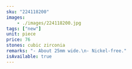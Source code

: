 ```yaml
---
sku: "224118200"
images:
    - ./images/224118200.jpg
tags: ["new"]
unit: piece
price: 76
stones: cubic zirconia
remarks: "- About 25mm wide.\n- Nickel-free."
isAvailable: true
---
```

